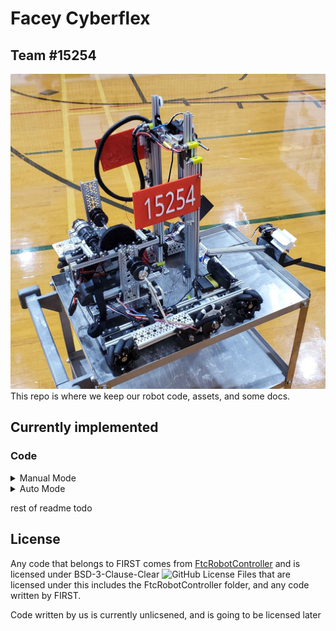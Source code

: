 # Facey Cyberflex
## Team #15254
![Our Robot as of Febuary 8th 2025](https://github.com/Bev-Facey-Robotics/BFH15254Repo/blob/main/resources/robotrev2.jpg?raw=true)
This repo is where we keep our robot code, assets, and some docs.

## Currently implemented

### Code
<details>
<summary>Manual Mode</summary>

- [x] Calibration
- [x] Driving
- [x] Slide
- [ ] Swing - Implemented, buggy
- [x] Arm (Doohikey)
</details>

<details>
<summary>Auto Mode</summary>

- [ ] Calibration
- [x] April Tag detection
- [ ] Odometer Position fallback
- [ ] Auto Mode Drive
- [ ] Aliance Determining
- [ ] Doohicky (Arm)
- [ ] Slide
- [ ] Swing
- [ ] Collection of Pieces
</details>

rest of readme todo

## License
Any code that belongs to FIRST comes from [FtcRobotController](https://github.com/FIRST-Tech-Challenge/FtcRobotController/) and is licensed under BSD-3-Clause-Clear
![GitHub License](https://img.shields.io/github/license/Bev-Facey-Robotics/BFH15254Repo)
Files that are licensed under this includes the FtcRobotController folder, and any code written by FIRST.

Code written by us is currently unlicsened, and is going to be licensed later
